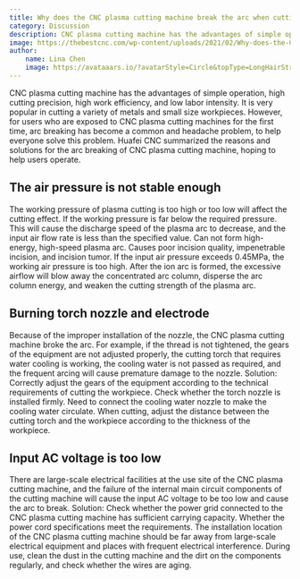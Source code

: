 ```yaml
---
title: Why does the CNC plasma cutting machine break the arc when cutting?
category: Discussion
description: CNC plasma cutting machine has the advantages of simple operation, high cutting precision, high work efficiency, and low labor intensity. It is very popular in cutting a variety of metals and small size workpieces. However, for users who are exposed to CNC plasma cutting machines for the first time, arc breaking has become a common and headache problem, to help everyone solve this problem. Huafei CNC summarized the reasons and solutions for the arc breaking of CNC plasma cutting machine, hoping to help users operate.
image: https://thebestcnc.com/wp-content/uploads/2021/02/Why-does-the-CNC-plasma-cutting-machine-break-the-arc-when-cutting.jpg
author: 
    name: Lina Chen
    image: https://avataaars.io/?avatarStyle=Circle&topType=LongHairStraight&accessoriesType=Blank&hairColor=BrownDark&facialHairType=Blank&clotheType=BlazerShirt&eyeType=Default&eyebrowType=Default&mouthType=Default&skinColor=Light
---
```


CNC plasma cutting machine has the advantages of simple operation, high cutting precision, high work efficiency, and low labor intensity. It is very popular in cutting a variety of metals and small size workpieces. However, for users who are exposed to CNC plasma cutting machines for the first time, arc breaking has become a common and headache problem, to help everyone solve this problem. Huafei CNC summarized the reasons and solutions for the arc breaking of CNC plasma cutting machine, hoping to help users operate.

## The air pressure is not stable enough

The working pressure of plasma cutting is too high or too low will affect the cutting effect. If the working pressure is far below the required pressure. This will cause the discharge speed of the plasma arc to decrease, and the input air flow rate is less than the specified value. Can not form high-energy, high-speed plasma arc. Causes poor incision quality, impenetrable incision, and incision tumor. If the input air pressure exceeds 0.45MPa, the working air pressure is too high. After the ion arc is formed, the excessive airflow will blow away the concentrated arc column, disperse the arc column energy, and weaken the cutting strength of the plasma arc.

## Burning torch nozzle and electrode

Because of the improper installation of the nozzle, the CNC plasma cutting machine broke the arc. For example, if the thread is not tightened, the gears of the equipment are not adjusted properly, the cutting torch that requires water cooling is working, the cooling water is not passed as required, and the frequent arcing will cause premature damage to the nozzle.
Solution: Correctly adjust the gears of the equipment according to the technical requirements of cutting the workpiece. Check whether the torch nozzle is installed firmly. Need to connect the cooling water nozzle to make the cooling water circulate. When cutting, adjust the distance between the cutting torch and the workpiece according to the thickness of the workpiece.

## Input AC voltage is too low

There are large-scale electrical facilities at the use site of the CNC plasma cutting machine, and the failure of the internal main circuit components of the cutting machine will cause the input AC voltage to be too low and cause the arc to break.
Solution: Check whether the power grid connected to the CNC plasma cutting machine has sufficient carrying capacity. Whether the power cord specifications meet the requirements. The installation location of the CNC plasma cutting machine should be far away from large-scale electrical equipment and places with frequent electrical interference. During use, clean the dust in the cutting machine and the dirt on the components regularly, and check whether the wires are aging.